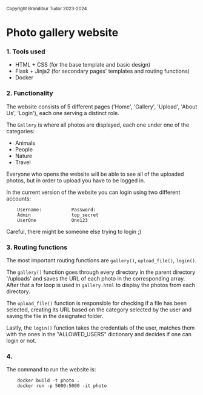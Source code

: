 <small>Copyright Brandibur Tudor 2023-2024</small>

# Photo gallery website

### 1. Tools used
* HTML + CSS (for the base template and basic design)
* Flask + Jinja2 (for secondary pages' templates and routing functions)
* Docker

### 2. Functionality
The website consists of 5 different pages ('Home', 'Gallery', 'Upload', 'About Us', 'Login'), each one serving a distinct role.

The `Gallery` is where all photos are displayed, each one under one of the categories:
* Animals
* People
* Nature
* Travel

Everyone who opens the website will be able to see all of the uploaded photos, but in order to upload you have to be logged in. 

In the current version of the website you can login using two different accounts:
		
		Username:			Password:
		Admin				top_secret
		UserOne				One123

Careful, there might be someone else trying to login ;)

### 3. Routing functions

The most important routing functions are `gallery()`, `upload_file()`, `login()`.

The `gallery()` function goes through every directory in the parent directory '/uploads' and saves the URL of each photo in the corresponding array. After that a for loop is used in `gallery.html` to display the photos from each directory.


The `upload_file()` function is responsible for checking if a file has been selected, creating its URL based on the category selected by the user and saving the file in the designated folder.


Lastly, the `login()` function takes the credentials of the user, matches them with the ones in the "ALLOWED_USERS" dictionary and decides if one can login or not.


### 4. 

The command to run the website is:

		docker build -t photo .
		docker run -p 5000:5000 -it photo
